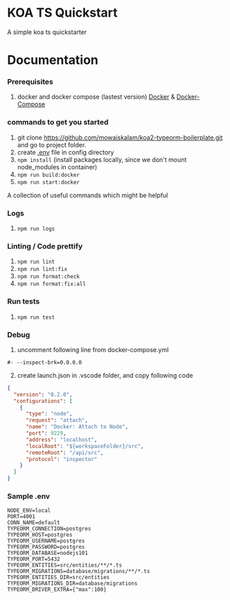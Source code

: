 # KOA TS Quickstart

A simple koa ts quickstarter

# Documentation

### Prerequisites

1. docker and docker compose (lastest version) [Docker](https://www.docker.com/) & [Docker-Compose](https://docs.docker.com/compose/)

### commands to get you started

1. git clone https://github.com/mowaiskalam/koa2-typeorm-boilerplate.git and go to project folder.
2. create [.env](#sample-.env) file in config directory
3. `npm install` (install packages locally, since we don't mount node_modules in container)
4. `npm run build:docker`
5. `npm run start:docker`

A collection of useful commands which might be helpful

### Logs

1. `npm run logs`

### Linting / Code prettify

1. `npm run lint`
2. `npm run lint:fix`
3. `npm run format:check`
4. `npm run format:fix:all`

### Run tests

1. `npm run test`

### Debug

1. uncomment following line from docker-compose.yml

```
#- --inspect-brk=0.0.0.0
```

2. create launch.json in .vscode folder, and copy following code

```json
{
  "version": "0.2.0",
  "configurations": [
    {
      "type": "node",
      "request": "attach",
      "name": "Docker: Attach to Node",
      "port": 9229,
      "address": "localhost",
      "localRoot": "${workspaceFolder}/src",
      "remoteRoot": "/api/src",
      "protocol": "inspector"
    }
  ]
}
```

### Sample .env

```
NODE_ENV=local
PORT=4001
CONN_NAME=default
TYPEORM_CONNECTION=postgres
TYPEORM_HOST=postgres
TYPEORM_USERNAME=postgres
TYPEORM_PASSWORD=postgres
TYPEORM_DATABASE=nodejs101
TYPEORM_PORT=5432
TYPEORM_ENTITIES=src/entities/**/*.ts
TYPEORM_MIGRATIONS=database/migrations/**/*.ts
TYPEORM_ENTITIES_DIR=src/entities
TYPEORM_MIGRATIONS_DIR=database/migrations
TYPEORM_DRIVER_EXTRA={"max":100}
```
